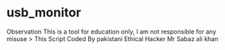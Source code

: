 # usb_monitor
Observation This is a tool for education only, I am not responsible for any misuse > This Script Coded By pakistani Ethical Hacker Mr Sabaz ali khan

